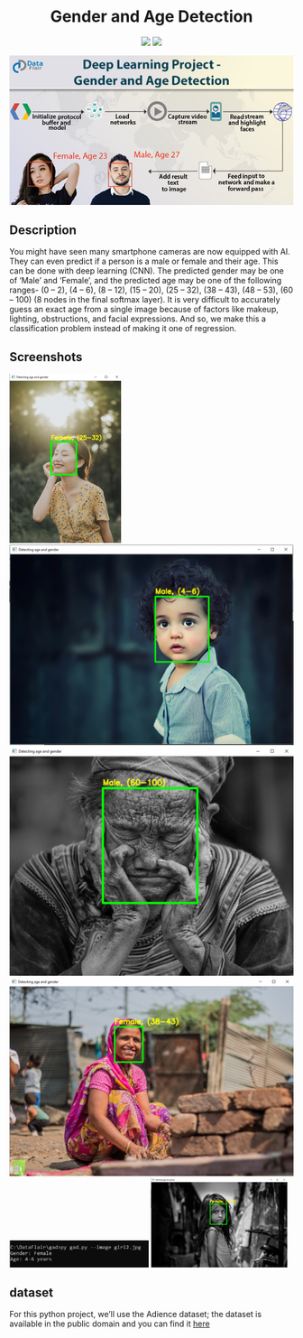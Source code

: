 <h1 align="center">Gender and Age Detection</h1>

<p align="center">
  <img src="https://img.shields.io/badge/Python-3.9.0-brightgreen">
  <img src="https://img.shields.io/badge/Neural%20Net-CNN-orange">
</p>

<img src="./images/1.jpg" width="1000%" height="20%">

## Description
 You might have seen many smartphone cameras are now equipped with AI. They can even predict if a person is a male or female and their age. This can be done with deep learning (CNN).
 The predicted gender may be one of ‘Male’ and ‘Female’, and the predicted age may be one of the following ranges- (0 – 2), (4 – 6), (8 – 12), (15 – 20), (25 – 32), (38 – 43), (48 – 53), (60 – 100) (8 nodes in the final softmax layer). 
 It is very difficult to accurately guess an exact age from a single image because of factors like makeup, lighting, obstructions, and facial expressions. And so, we make this a classification problem instead of making it one of regression.

## Screenshots
 <img src="./images/2.png" width=auto height= auto>
<img src="./images/3.png" width= auto height=auto>

 <img src="./images/4.png" width=auto height=auto>
 <img src="./images/5.png" width=auto height=auto>
 <img src="./images/6.png" width="49%" height="25%"> <img src="./images/7.png" width="48%" height="25%">
 

## dataset
For this python project, we’ll use the Adience dataset; the dataset is available in the public domain and you can find it [here](https://www.kaggle.com/ttungl/adience-benchmark-gender-and-age-classification)







